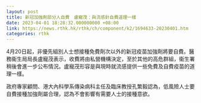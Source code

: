 ```yaml
---
layout: post
title: 新冠加強劑部分人自費　盧寵茂：與流感針自費道理一樣
date: 2023-04-01 18:28:32.000000000 +08:00
link: https://news.rthk.hk/rthk/ch/component/k2/1694633-20230401.htm
categories: rthk
---
```


4月20日起，非優先組別人士想接種免費劑次以外的新冠疫苗加強劑將要自費。醫務衞生局局長盧寵茂表示，收費將由私營機構決定，至於其他的高危群組，衞生署稍後會進一步公布情況。盧寵茂形容是與現時就流感提供一些免費及自費疫苗的道理一樣。

政府專家顧問、港大內科學系傳染病科主任及臨床教授孔繁毅認為，低風險人士要自費接種加強劑屬合理，認為不會影響有需要人士的接種意欲。
